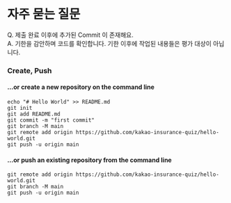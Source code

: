 # 자주 묻는 질문

Q. 제출 완료 이후에 추가된 Commit 이 존재해요.  
A. 기한을 감안하며 코드를 확인합니다. 기한 이후에 작업된 내용들은 평가 대상이 아닙니다.


### Create, Push

#### …or create a new repository on the command line

```
echo "# Hello World" >> README.md
git init
git add README.md
git commit -m "first commit"
git branch -M main
git remote add origin https://github.com/kakao-insurance-quiz/hello-world.git
git push -u origin main
```

#### …or push an existing repository from the command line

```
git remote add origin https://github.com/kakao-insurance-quiz/hello-world.git
git branch -M main
git push -u origin main
```


